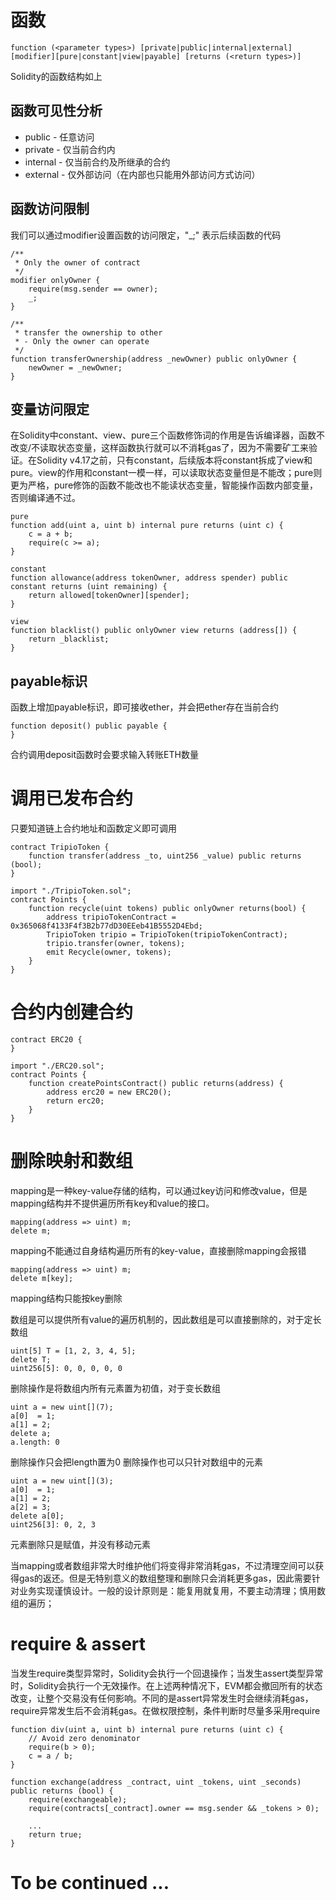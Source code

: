 # 函数
```
function (<parameter types>) [private|public|internal|external][modifier][pure|constant|view|payable] [returns (<return types>)]
```
Solidity的函数结构如上

## 函数可见性分析

* public - 任意访问
* private - 仅当前合约内
* internal - 仅当前合约及所继承的合约
* external - 仅外部访问（在内部也只能用外部访问方式访问）

## 函数访问限制

我们可以通过modifier设置函数的访问限定，"_;" 表示后续函数的代码

```
/**
 * Only the owner of contract
 */ 
modifier onlyOwner {
    require(msg.sender == owner);
    _;
}

/**
 * transfer the ownership to other
 * - Only the owner can operate
 */ 
function transferOwnership(address _newOwner) public onlyOwner {
    newOwner = _newOwner;
}
```

## 变量访问限定

在Solidity中constant、view、pure三个函数修饰词的作用是告诉编译器，函数不改变/不读取状态变量，这样函数执行就可以不消耗gas了，因为不需要矿工来验证。在Solidity v4.17之前，只有constant，后续版本将constant拆成了view和pure。view的作用和constant一模一样，可以读取状态变量但是不能改；pure则更为严格，pure修饰的函数不能改也不能读状态变量，智能操作函数内部变量，否则编译通不过。

```
pure
function add(uint a, uint b) internal pure returns (uint c) {
    c = a + b;
    require(c >= a); 
}

constant
function allowance(address tokenOwner, address spender) public constant returns (uint remaining) {
    return allowed[tokenOwner][spender];
}

view
function blacklist() public onlyOwner view returns (address[]) {
    return _blacklist;
}
```

## payable标识

函数上增加payable标识，即可接收ether，并会把ether存在当前合约

```
function deposit() public payable {
}
```

合约调用deposit函数时会要求输入转账ETH数量

# 调用已发布合约

只要知道链上合约地址和函数定义即可调用

```
contract TripioToken {
    function transfer(address _to, uint256 _value) public returns (bool);
}

import "./TripioToken.sol";
contract Points {
    function recycle(uint tokens) public onlyOwner returns(bool) {
        address tripioTokenContract = 0x365068f4133F4f3B2b77dD30EEeb41B5552D4Ebd;
        TripioToken tripio = TripioToken(tripioTokenContract);
        tripio.transfer(owner, tokens);
        emit Recycle(owner, tokens);
    }
}
```

# 合约内创建合约

```
contract ERC20 {
}

import "./ERC20.sol";
contract Points {
    function createPointsContract() public returns(address) {
        address erc20 = new ERC20();
        return erc20;
    }
}
```

# 删除映射和数组

mapping是一种key-value存储的结构，可以通过key访问和修改value，但是mapping结构并不提供遍历所有key和value的接口。

```
mapping(address => uint) m;
delete m;
```

mapping不能通过自身结构遍历所有的key-value，直接删除mapping会报错

```
mapping(address => uint) m;
delete m[key];
```

mapping结构只能按key删除

数组是可以提供所有value的遍历机制的，因此数组是可以直接删除的，对于定长数组

```
uint[5] T = [1, 2, 3, 4, 5];
delete T;
uint256[5]: 0, 0, 0, 0, 0
```

删除操作是将数组内所有元素置为初值，对于变长数组

```
uint a = new uint[](7);
a[0]  = 1;
a[1] = 2;
delete a;
a.length: 0
```

删除操作只会把length置为0
删除操作也可以只针对数组中的元素

```
uint a = new uint[](3);
a[0]  = 1;
a[1] = 2;
a[2] = 3;
delete a[0];
uint256[3]: 0, 2, 3
```

元素删除只是赋值，并没有移动元素

当mapping或者数组非常大时维护他们将变得非常消耗gas，不过清理空间可以获得gas的返还。但是无特别意义的数组整理和删除只会消耗更多gas，因此需要针对业务实现谨慎设计。一般的设计原则是：能复用就复用，不要主动清理；慎用数组的遍历；

# require & assert

当发生require类型异常时，Solidity会执行一个回退操作；当发生assert类型异常时，Solidity会执行一个无效操作。在上述两种情况下，EVM都会撤回所有的状态改变，让整个交易没有任何影响。不同的是assert异常发生时会继续消耗gas，require异常发生后不会消耗gas。在做权限控制，条件判断时尽量多采用require

```
function div(uint a, uint b) internal pure returns (uint c) {
  	// Avoid zero denominator
	require(b > 0);     
	c = a / b;  
}

function exchange(address _contract, uint _tokens, uint _seconds) public returns (bool) {
    require(exchangeable);
	require(contracts[_contract].owner == msg.sender && _tokens > 0);

	...
	return true;
}
```

# To be continued ...


